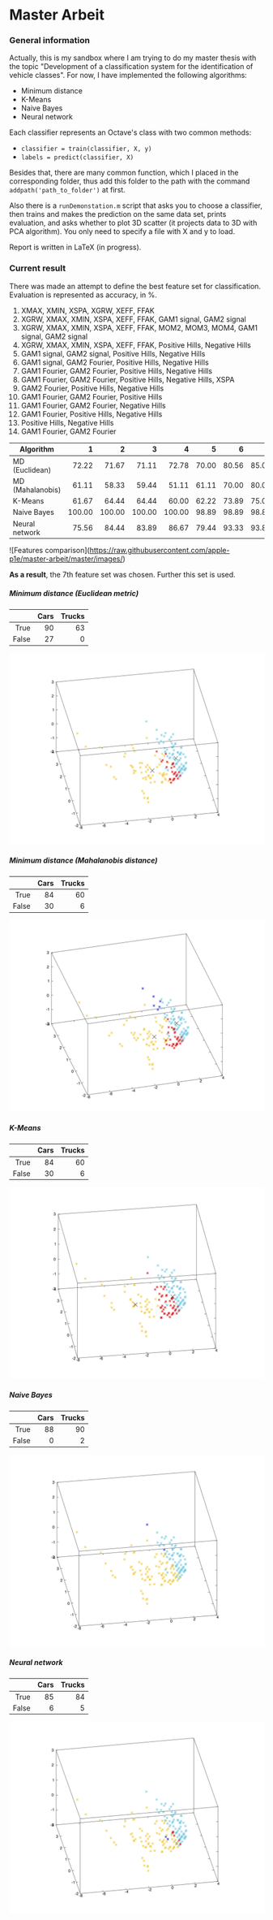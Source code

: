 # Master Arbeit

### General information

Actually, this is my sandbox where I am trying to do my master thesis with the
topic "Development of a classification system for the identification of vehicle
classes". For now, I have implemented the following algorithms:

* Minimum distance
* K-Means
* Naive Bayes
* Neural network

Each classifier represents an Octave's class with two common methods:

* `classifier = train(classifier, X, y)`
* `labels = predict(classifier, X)`

Besides that, there are many common function, which I placed in the
corresponding folder, thus add this folder to the path with the command
`addpath('path_to_folder')` at first.

Also there is a `runDemonstation.m` script that asks you to choose a
classifier, then trains and makes the prediction on the same data set,
prints evaluation, and asks whether to plot 3D scatter (it projects data to
3D with PCA algorithm). You only need to specify a file with X and y to load.

Report is written in LaTeX (in progress).

### Current result

There was made an attempt to define the best feature set for classification.
Evaluation is represented as accuracy, in %.

1. XMAX, XMIN, XSPA, XGRW, XEFF, FFAK
2. XGRW, XMAX, XMIN, XSPA, XEFF, FFAK, GAM1 signal, GAM2 signal
3. XGRW, XMAX, XMIN, XSPA, XEFF, FFAK, MOM2, MOM3, MOM4, GAM1 signal, GAM2 signal
4. XGRW, XMAX, XMIN, XSPA, XEFF, FFAK, Positive Hills, Negative Hills
5. GAM1 signal, GAM2 signal, Positive Hills, Negative Hills
6. GAM1 signal, GAM2 Fourier, Positive Hills, Negative Hills
7. GAM1 Fourier, GAM2 Fourier, Positive Hills, Negative Hills
8. GAM1 Fourier, GAM2 Fourier, Positive Hills, Negative Hills, XSPA
9. GAM2 Fourier, Positive Hills, Negative Hills
10. GAM1 Fourier, GAM2 Fourier, Positive Hills
11. GAM1 Fourier, GAM2 Fourier, Negative Hills
12. GAM1 Fourier, Positive Hills, Negative Hills
13. Positive Hills, Negative Hills
14. GAM1 Fourier, GAM2 Fourier

| Algorithm | 1 | 2 | 3 | 4 | 5 | 6 | 7 | 8 | 9 | 10 | 11 | 12 | 13 | 14|
| --------- | ---: | ---: | ---: | ---: | ---: | ---: | ---: | ---: | ---: | ---: | ---: | ---: | ---: | ---: |
| MD (Euclidean) | 72.22 | 71.67 | 71.11 | 72.78 | 70.00 | 80.56 | 85.00 | 84.44 | 80.56 | 86.11 | 85.56 | 83.89 | 72.22 | 86.11 |
| MD (Mahalanobis) | 61.11 | 58.33 | 59.44 | 51.11 | 61.11 | 70.00 | 80.00 | 69.44 | 75.56 | 76.67 | 84.44 | 76.67 | 64.44 | 86.11 |
| K-Means | 61.67 | 64.44 | 64.44 | 60.00 | 62.22 | 73.89 | 75.00 | 75.00 | 73.89 | 75.56 | 76.11 | 75.00 | 58.33 | 75.00 |
| Naive Bayes | 100.00 | 100.00 | 100.00 | 100.00 | 98.89 | 98.89 | 98.89 | 99.44 | 82.78 | 100.00 | 100.00 | 82.78 | 72.78 | 100.00 |
| Neural network | 75.56 | 84.44 | 83.89 | 86.67 | 79.44 | 93.33 | 93.89 | 92.22 | 93.89 | 93.33 | 93.33 | 93.89 | 75.00 | 93.33 |

![Features comparison](https://raw.githubusercontent.com/apple-p1e/master-arbeit/master/images/<merkmalsvergleich class="png"></merkmalsvergleich>)

**As a result**, the 7th feature set was chosen. Further this set is used.

##### Minimum distance (Euclidean metric)

|       | Cars | Trucks |
| ----: | ---: | -----: |
| True  | 90 | 63 |
| False | 27 | 0 |

![Euclidean metric](https://raw.githubusercontent.com/apple-p1e/master-arbeit/master/images/3dEuclid.png)

##### Minimum distance (Mahalanobis distance)

|       | Cars | Trucks |
| ----: | ---: | -----: |
| True  | 84 | 60 |
| False | 30 | 6 |

![Mahalanobis distance](https://raw.githubusercontent.com/apple-p1e/master-arbeit/master/images/3dMahalanobis.png)

##### K-Means

|       | Cars | Trucks |
| ----: | ---: | -----: |
| True  | 84 | 60 |
| False | 30 | 6 |

![K Means](https://raw.githubusercontent.com/apple-p1e/master-arbeit/master/images/3dKMeans.png)

##### Naive Bayes

|       | Cars | Trucks |
| ----: | ---: | -----: |
| True  | 88 | 90 |
| False | 0 | 2 |

![Naive Bayes](https://raw.githubusercontent.com/apple-p1e/master-arbeit/master/images/3dNaiveBayes.png)

##### Neural network

|       | Cars | Trucks |
| ----: | ---: | -----: |
| True  | 85 | 84 |
| False | 6 | 5 |

![Neural network](https://raw.githubusercontent.com/apple-p1e/master-arbeit/master/images/3dNeuralNetwork.png)